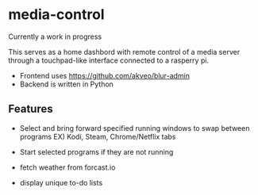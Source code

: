 # media-control
Currently a work in progress

This serves as a home dashbord with remote control of a media server through a touchpad-like interface connected to a rasperry pi. 

- Frontend uses https://github.com/akveo/blur-admin
- Backend is written in Python

## Features
- Select and bring forward specified running windows to swap between programs
    EX) Kodi, Steam, Chrome/Netflix tabs

- Start selected programs if they are not running

- fetch weather from forcast.io

- display unique to-do lists

